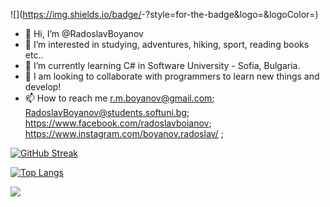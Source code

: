 ![<Badge Name>](https://img.shields.io/badge/<Badge Text>-<Background Color>?style=for-the-badge&logo=<Icon Name>&logoColor=<Logo Color>)

- 👋 Hi, I’m @RadoslavBoyanov
- 👀 I’m interested in studying, adventures, hiking, sport, reading books etc..
- 🌱 I’m currently learning C# in Software University - Sofia, Bulgaria.
- 💞️ I am looking to collaborate with programmers to learn new things and develop!
- 📫 How to reach me r.m.boyanov@gmail.com; RadoslavBoyanov@students.softuni.bg; https://www.facebook.com/radoslavboianov; https://www.instagram.com/boyanov.radoslav/ ;

[![GitHub Streak](https://streak-stats.demolab.com/?user=RadoslavBoyanov&theme=dark)](https://git.io/streak-stats)

[![Top Langs](https://github-readme-stats.vercel.app/api/top-langs/?username=RadoslavBoyanov&layout=donut-vertical&theme=dark)](https://github.com/anuraghazra/github-readme-stats)

![](https://komarev.com/ghpvc/?username=RadoslavBoyanov&style=for-the-badge)

<!---
RadoslavBoyanov/RadoslavBoyanov is a ✨ special ✨ repository because its `README.md` (this file) appears on your GitHub profile.
You can click the Preview link to take a look at your changes.
--->
